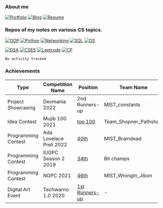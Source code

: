 
### About me

[![Portfolio](https://img.shields.io/badge/-Portfolio-9cf)](https://nazia-shehnaz.netlify.app/) [![Blog](https://img.shields.io/badge/-Blog-9cf)](https://geek-a-byte.github.io/) [![Resume](https://img.shields.io/badge/-Resume-9cf)](https://github.com/Geek-a-Byte/Geek-a-Byte/files/8364038/Resume.of.Nazia.Shehnaz.Joynab.pdf)

### Repos of my notes on various CS topics. 
[![OOP](https://img.shields.io/badge/-Object_Oriented_Programming-9cf)](https://github.com/Geek-a-Byte/OOP) [![Python](https://img.shields.io/badge/-PyHaxx-9cf)](https://github.com/Geek-a-Byte/PyHaxx) [![Networking](https://img.shields.io/badge/-Networking-9cf)](https://github.com/Geek-a-Byte/Networking) [![SQL](https://img.shields.io/badge/-Structured_Query_Language-9cf)](https://github.com/Geek-a-Byte/sql-practice) [![OS](https://img.shields.io/badge/-Operating_Systems-9cf)](https://docs.google.com/document/d/1E80sN9LdFAOZAzlJTFtA_E9qLYEQXq-aHApknUMNqW0/edit?usp=sharing) 

[![DSA](https://img.shields.io/badge/-Data_Structures_and_algorithms-9cf)](https://github.com/Geek-a-Byte/DSA) [![CSES](https://img.shields.io/badge/-CSES-9cf)](https://github.com/Geek-a-Byte/CSES) [![Leetcode](https://img.shields.io/badge/-Leetcode-9cf)](https://github.com/Geek-a-Byte/Leetcode-Solutions) [![CP](https://img.shields.io/badge/-Competitive_programming-9cf)](https://github.com/Geek-a-Byte/CP)

<!--START_SECTION:waka-->
```text
No activity tracked
```
<!--END_SECTION:waka-->

### Achievements
<h6>

| Type                | Competition Name        | Position                                       | Team Name              | Project Name      | Prize Money |
| -------------       | ----------------------- | ---------------------------------------------- | ---------------------- | ----------------- |-------------|
| Project Showcasing  | Devmania 2022           | 2nd Runners-up                                 | MIST_constants         | Shohay            | 8000 tk     |
| Idea Contest        | Mujib 100 2021          | [top 100](https://tinyurl.com/2hxqerdd)        | Team_Shopner_Pathshala | Shopner_Pathshala | 20000 tk    |
| Programming Contest | Ada Lovelace Preli 2022 | [40th](https://tinyurl.com/2qxu6jfe)           | MIST_Braindead         | -                 | -           |
| Programming Contest | IUGPC Season 2 2019     | [34th](https://tinyurl.com/2hseyhcl)           | Bit champs             | -                 | -           |
| Programming Contest | NGPC 2021               | [46th](https://tinyurl.com/2zpc44fx)           | MIST_WrongIn_Jibon     | -                 | -           |
| Digital Art Event   | Techwarno 1.0 2020      | [1st Runners-up](https://tinyurl.com/2qfhh9bf) | -                      | -                 | -           |

</h6>
